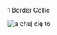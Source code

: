 1.Border Collie



![a chuj cię to](https://github.com/user-attachments/assets/014f625b-42d1-4aef-84a7-c0ec5e1f0fa2)
